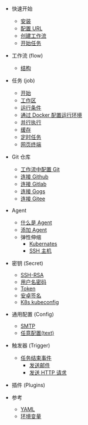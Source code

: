 
* 快速开始
  * [安装](cn/start/index.md#安装)
  * [配置 URL](cn/start/index.md#配置服务器URL)
  * [创建工作流](cn/start/index.md#创建工作流)
  * [开始任务](cn/start/index.md#开始任务)

* 工作流 (flow)
  * [结构](cn/flow/structure.md)

* 任务 (job)
  * [开始](cn/job/start.md)
  * [工作区](cn/job/workspace.md)
  * [运行条件](cn/job/condition.md)
  * [通过 Docker 配置运行环境](cn/job/docker.md)
  * [并行执行](cn/job/parallel.md)
  * [缓存](cn/job/cache.md)
  * [定时任务](cn/job/schedule.md)
  * [网页终端](cn/job/web_terminal.md)

* Git 仓库
  * [工作流中配置 Git](cn/git/index.md)
  * [连接 Github](cn/git/github.md)
  * [连接 Gitlab](cn/git/gitlab.md)
  * [连接 Gogs](cn/git/gogs.md)
  * [连接 Gitee](cn/git/gitee.md)

* Agent
  * [什么是 Agent](cn/agents/index.md)
  * [添加 Agent](cn/agents/manual.md)
  * 弹性伸缩
    * [Kubernates](cn/agents/k8s_host.md)
    * [SSH 主机](cn/agents/ssh_host.md)

* 密钥 (Secret)
  * [SSH-RSA](cn/secret/ssh-rsa.md)
  * [用户名密码](cn/secret/auth.md)
  * [Token](cn/secret/token.md)
  * [安卓签名](cn/secret/android_sign.md)
  * [K8s kubeconfig](cn/secret/kubeconfig.md)


* 通用配置 (Config)
  * [SMTP](cn/config/smtp.md)
  * [任意配置(text)](cn/config/freetext.md)

* 触发器 (Trigger)
  * [任务结束事件](cn/trigger/on_job_finish.md)
    - [发送邮件](cn/trigger/on_job_finish.md#发送邮件)
    - [发送 HTTP 请求](cn/trigger/on_job_finish.md#发送-http-请求)

* 插件 (Plugins)

* 参考
  * [YAML](cn/yml/reference_v1.md)
  * [环境变量](cn/agents/vars.md)